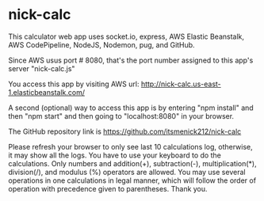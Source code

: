 # nick-calc

This calculator web app uses socket.io, express, AWS Elastic Beanstalk, AWS CodePipeline, NodeJS, Nodemon, pug, and GitHub.

Since AWS usus port # 8080, that's the port number assigned to this app's server "nick-calc.js"

You access this app by visiting AWS url: 
http://nick-calc.us-east-1.elasticbeanstalk.com/

A second (optional) way to access this app is by entering "npm install" and then "npm start" and then going to "localhost:8080" in your browser.

The GitHub repository link is https://github.com/itsmenick212/nick-calc

Please refresh your browser to only see last 10 calculations log, otherwise, it may show all the logs. You have to use your keyboard to do the calculations. Only numbers and addition(+), subtraction(-), multiplication(*), division(/), and modulus (%) operators are allowed. You may use several operations in one calculations in legal manner, which will follow the order of operation with precedence given to parentheses. Thank you.
